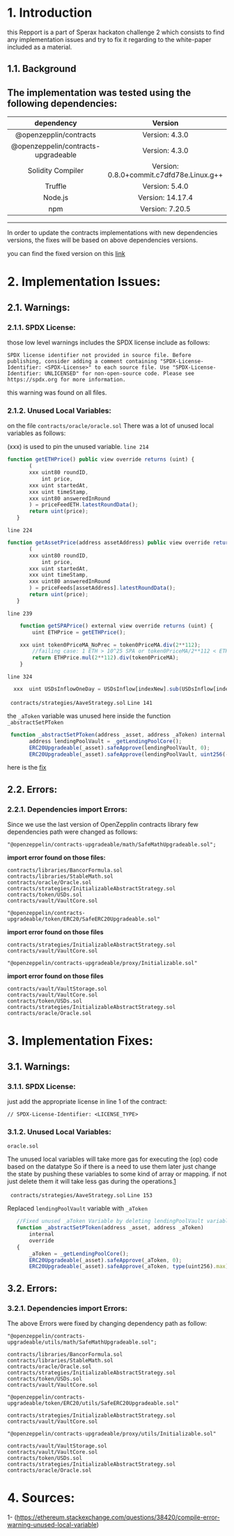 
  # 1. Introduction
  this Repport is a part of Sperax hackaton challenge 2 which consists to find any implementation issues and try to fix it regarding to the white-paper included as a material.
  ## 1.1. Background
  The implementation was tested using the following dependencies:
  ----------------------------------------------------------------------------------
  |             dependency              |                 Version                  |
  | :---------------------------------: | :--------------------------------------: |
  |       @openzepplin/contracts        |              Version: 4.3.0              |
  | @openzeppelin/contracts-upgradeable |              Version: 4.3.0              |
  |          Solidity Compiler          | Version: 0.8.0+commit.c7dfd78e.Linux.g++ |
  |               Truffle               |              Version: 5.4.0              |
  |               Node.js               |             Version: 14.17.4             |
  |                 npm                 |             Version: 7.20.5              |
  ----------------------------------------------------------------------------------
 In order to update the contracts implementations with new dependencies versions, the fixes will be based on above dependencies versions.

 you can find the fixed version on this  [link](https://github.com/bayou020/USDs-Gitcoin/)

  # 2. Implementation Issues:
  ## 2.1. Warnings:
  ### 2.1.1. SPDX License:
  those low level warnings includes the SPDX license include as follows: 
  ```
  SPDX license identifier not provided in source file. Before publishing, consider adding a comment containing "SPDX-License-Identifier: <SPDX-License>" to each source file. Use "SPDX-License-Identifier: UNLICENSED" for non-open-source code. Please see https://spdx.org for more information.
  ```
  this warning was found on all files.

### 2.1.2. Unused Local Variables:
 on the file `contracts/oracle/oracle.sol` There was a lot of unused local variables as follows:
 
 (xxx) is used to pin the unused variable.
 `line 214`
 ```javascript
function getETHPrice() public view override returns (uint) {
		(
		xxx	uint80 roundID,
			int price,
		xxx	uint startedAt,
		xxx	uint timeStamp,
		xxx	uint80 answeredInRound
		) = priceFeedETH.latestRoundData();
		return uint(price);
	}


 ```
 `line 224`
 
 ```javascript
 function getAssetPrice(address assetAddress) public view override returns (uint) {
		(
		xxx	uint80 roundID,
			int price,
		xxx	uint startedAt,
		xxx	uint timeStamp,
		xxx	uint80 answeredInRound
		) = priceFeeds[assetAddress].latestRoundData();
		return uint(price);
	}

 ```
 `line 239`
```javascript
 	function getSPAPrice() external view override returns (uint) {
		uint ETHPrice = getETHPrice();

    xxx uint token0PriceMA_NoPrec = token0PriceMA.div(2**112);
        //failing case: 1 ETH > 10^25 SPA or token0PriceMA/2**112 < ETHPrice
        return ETHPrice.mul(2**112).div(token0PriceMA);
	}
```
`line 324`
```javascript
  xxx  uint USDsInflowOneDay = USDsInflow[indexNew].sub(USDsInflow[indexOld]);
```
 ` contracts/strategies/AaveStrategy.sol`
`Line 141`

 the `_aToken` variable was unused here inside the function `_abstractSetPToken`
 ```javascript
  function _abstractSetPToken(address _asset, address _aToken) internal override {
        address lendingPoolVault = _getLendingPoolCore();
        ERC20Upgradeable(_asset).safeApprove(lendingPoolVault, 0);
        ERC20Upgradeable(_asset).safeApprove(lendingPoolVault, uint256(-1));

```
here is the [fix](###-3.1.2.-Unused-Local-Variables:)
## 2.2. Errors:
### 2.2.1. Dependencies import Errors:
Since we use the last version of OpenZepplin contracts library few dependencies path were changed as follows:

`"@openzeppelin/contracts-upgradeable/math/SafeMathUpgradeable.sol";`

**import error found on those files:**
```
contracts/libraries/BancorFormula.sol
contracts/libraries/StableMath.sol
contracts/oracle/Oracle.sol
contracts/strategies/InitializableAbstractStrategy.sol
contracts/token/USDs.sol 
contracts/vault/VaultCore.sol
```
`"@openzeppelin/contracts-upgradeable/token/ERC20/SafeERC20Upgradeable.sol"`

**import error found on those files**

```
contracts/strategies/InitializableAbstractStrategy.sol
contracts/vault/VaultCore.sol 
```

`"@openzeppelin/contracts-upgradeable/proxy/Initializable.sol"`

**import error found on those files**

```
contracts/vault/VaultStorage.sol
contracts/vault/VaultCore.sol
contracts/token/USDs.sol
contracts/strategies/InitializableAbstractStrategy.sol
contracts/oracle/Oracle.sol 
```

# 3. Implementation Fixes:
## 3.1. Warnings:
  ### 3.1.1. SPDX License:
  just add the appropriate license in line 1 of the contract:
  ```
  // SPDX-License-Identifier: <LICENSE_TYPE>
  ```
### 3.1.2. Unused Local Variables:
 `oracle.sol`

The unused local variables will take more gas for executing the (op) code based on the datatype
So if there is a need to use them later just change the state by pushing these variables to some kind of array or mapping. if not just delete them it will take less gas during the operations.[1](https://ethereum.stackexchange.com/questions/38420/compile-error-warning-unused-local-variable)

 ` contracts/strategies/AaveStrategy.sol` `Line 153`

 Replaced `lendingPoolVault` variable with `_aToken`

 ```javascript
    //Fixed unused _aToken Variable by deleting lendingPoolVault variable and assigning it to _aToken one for approval
    function _abstractSetPToken(address _asset, address _aToken) 
        internal
        override
    {
        _aToken = _getLendingPoolCore();
        ERC20Upgradeable(_asset).safeApprove(_aToken, 0);
        ERC20Upgradeable(_asset).safeApprove(_aToken, type(uint256).max); 
```
## 3.2. Errors:
### 3.2.1. Dependencies import Errors:
The above Errors were fixed by changing dependency path as follow:

`"@openzeppelin/contracts-upgradeable/utils/math/SafeMathUpgradeable.sol";`

```
contracts/libraries/BancorFormula.sol
contracts/libraries/StableMath.sol
contracts/oracle/Oracle.sol
contracts/strategies/InitializableAbstractStrategy.sol
contracts/token/USDs.sol 
contracts/vault/VaultCore.sol
```
`"@openzeppelin/contracts-upgradeable/token/ERC20/utils/SafeERC20Upgradeable.sol"`

```
contracts/strategies/InitializableAbstractStrategy.sol
contracts/vault/VaultCore.sol 
```

`"@openzeppelin/contracts-upgradeable/proxy/utils/Initializable.sol"`


```
contracts/vault/VaultStorage.sol
contracts/vault/VaultCore.sol
contracts/token/USDs.sol
contracts/strategies/InitializableAbstractStrategy.sol
contracts/oracle/Oracle.sol 
```

  # 4. Sources:
  
  1- (https://ethereum.stackexchange.com/questions/38420/compile-error-warning-unused-local-variable)

